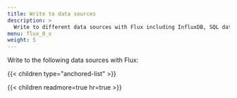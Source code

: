 ```yaml
---
title: Write to data sources
description: >
  Write to different data sources with Flux including InfluxDB, SQL databases, CSV, and Prometheus.
menu: flux_0_x
weight: 5
---
```


Write to the following data sources with Flux:

{{< children type="anchored-list" >}}

{{< children readmore=true hr=true >}}